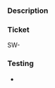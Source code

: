 ### Description
<!-- a summary of the changes made in this PR -->

### Ticket
<!-- a link to the ticket (autolink references means SW-123 is sufficient) -->
SW-

### Testing
<!-- a list of things to check during review, how to expose the change, etc. -->

*
